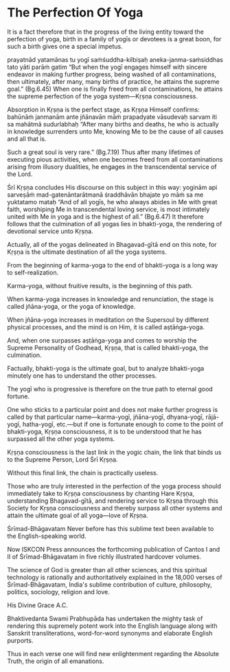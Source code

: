 # The Perfection Of Yoga

It is a fact therefore that in the progress of the living entity toward the perfection of yoga, birth in a family of yogīs or devotees is a great boon, for such a birth gives one a special impetus.

prayatnād yatamānas tu yogī saṁśuddha-kilbiṣaḥ aneka-janma-saṁsiddhas tato yāti parāṁ gatim “But when the yogī engages himself with sincere endeavor in making further progress, being washed of all contaminations, then ultimately, after many, many births of practice, he attains the supreme goal.” (Bg.6.45) When one is finally freed from all contaminations, he attains the supreme perfection of the yoga system—Kṛṣṇa consciousness.

Absorption in Kṛṣṇa is the perfect stage, as Kṛṣṇa Himself confirms: bahūnāṁ janmanām ante jñānavān māṁ prapadyate vāsudevaḥ sarvam iti sa mahātmā sudurlabhaḥ “After many births and deaths, he who is actually in knowledge surrenders unto Me, knowing Me to be the cause of all causes and all that is.

Such a great soul is very rare.” (Bg.7.19) Thus after many lifetimes of executing pious activities, when one becomes freed from all contaminations arising from illusory dualities, he engages in the transcendental service of the Lord.

Śrī Kṛṣṇa concludes His discourse on this subject in this way: yoginām api sarveṣāṁ mad-gatenāntarātmanā śraddhāvān bhajate yo māṁ sa me yuktatamo mataḥ “And of all yogīs, he who always abides in Me with great faith, worshiping Me in transcendental loving service, is most intimately united with Me in yoga and is the highest of all.” (Bg.6.47) It therefore follows that the culmination of all yogas lies in bhakti-yoga, the rendering of devotional service unto Kṛṣṇa.

Actually, all of the yogas delineated in Bhagavad-gītā end on this note, for Kṛṣṇa is the ultimate destination of all the yoga systems.

From the beginning of karma-yoga to the end of bhakti-yoga is a long way to self-realization.

Karma-yoga, without fruitive results, is the beginning of this path.

When karma-yoga increases in knowledge and renunciation, the stage is called jñāna-yoga, or the yoga of knowledge.

When jñāna-yoga increases in meditation on the Supersoul by different physical processes, and the mind is on Him, it is called aṣṭāṅga-yoga.

And, when one surpasses aṣṭāṅga-yoga and comes to worship the Supreme Personality of Godhead, Kṛṣṇa, that is called bhakti-yoga, the culmination.

Factually, bhakti-yoga is the ultimate goal, but to analyze bhakti-yoga minutely one has to understand the other processes.

The yogī who is progressive is therefore on the true path to eternal good fortune.

One who sticks to a particular point and does not make further progress is called by that particular name—karma-yogī, jñāna-yogī, dhyana-yogī, rājā-yogī, hatha-yogī, etc.—but if one is fortunate enough to come to the point of bhakti-yoga, Kṛṣṇa consciousness, it is to be understood that he has surpassed all the other yoga systems.

Kṛṣṇa consciousness is the last link in the yogic chain, the link that binds us to the Supreme Person, Lord Śrī Kṛṣṇa.

Without this final link, the chain is practically useless.

Those who are truly interested in the perfection of the yoga process should immediately take to Kṛṣṇa consciousness by chanting Hare Kṛṣṇa, understanding Bhagavad-gītā, and rendering service to Kṛṣṇa through this Society for Kṛṣṇa consciousness and thereby surpass all other systems and attain the ultimate goal of all yoga—love of Kṛṣṇa.

Śrīmad-Bhāgavatam Never before has this sublime text been available to the English-speaking world.

Now ISKCON Press announces the forthcoming publication of Cantos I and II of Śrīmad-Bhāgavatam in five richly illustrated hardcover volumes.

The science of God is greater than all other sciences, and this spiritual technology is rationally and authoritatively explained in the 18,000 verses of Śrīmad-Bhāgavatam, India's sublime contribution of culture, philosophy, politics, sociology, religion and love.

His Divine Grace A.C.

Bhaktivedanta Swami Prabhupāda has undertaken the mighty task of rendering this supremely potent work into the English language along with Sanskrit transliterations, word-for-word synonyms and elaborate English purports.

Thus in each verse one will find new enlightenment regarding the Absolute Truth, the origin of all emanations.

